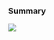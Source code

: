 ### Summary

<!-- 
[![My Qiita posts](https://qiita-badge.apiapi.app/s/itoa06/posts.svg)](http://qiita.com/itoa06)
[![My Qiita contributions](https://qiita-badge.apiapi.app/s/itoa06/contributions.svg)](http://qiita.com/itoa06)
[![My Qiita followers](https://qiita-badge.apiapi.app/s/itoa06/followers.svg)](http://qiita.com/itoa06)
-->

<!-- https://github.com/vn7n24fzkq/github-profile-summary-cards -->
![](https://github-profile-summary-cards.vercel.app/api/cards/profile-details?username=atsushi-ito-110&theme=vue)

<!-- [![trophy](https://github-profile-trophy.vercel.app/?username=atsushi-ito-110)](https://github.com/ryo-ma/github-profile-trophy) -->

<!-- <a href="https://github.com/anuraghazra/github-readme-stats">
  <img align="left" src="https://github-readme-stats.vercel.app/api?username=atsushi-ito-110&count_private=true&show_icons=true" />
</a> -->
<!-- <a href="https://github.com/anuraghazra/github-readme-stats">
  <img align="left" src="https://github-readme-stats.vercel.app/api/top-langs/?username=atsushi-ito-110" />
</a> -->
